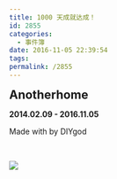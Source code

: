 ```yaml
---
title: 1000 天成就达成！
id: 2855
categories:
  - 事件簿
date: 2016-11-05 22:39:54
tags:
permalink: /2855
---
```


<span style="font-size: 16pt;">**Anotherhome**</span>

**2014.02.09 - 2016.11.05**

Made with  by DIYgod

&nbsp;

![](/images/1000.jpg)